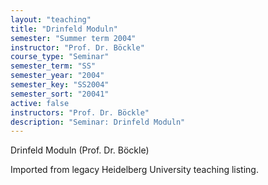 ```yaml
---
layout: "teaching"
title: "Drinfeld Moduln"
semester: "Summer term 2004"
instructor: "Prof. Dr. Böckle"
course_type: "Seminar"
semester_term: "SS"
semester_year: "2004"
semester_key: "SS2004"
semester_sort: "20041"
active: false
instructors: "Prof. Dr. Böckle"
description: "Seminar: Drinfeld Moduln"
---
```


Drinfeld Moduln (Prof. Dr. Böckle)

Imported from legacy Heidelberg University teaching listing.